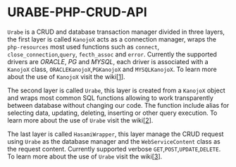 # URABE-PHP-CRUD-API

`Urabe` is a CRUD and database transaction manager divided in three layers, the first layer is called `KanojoX` acts as a connection manager, wraps the `php-resources` most used functions such as `connect`, `close_connection`,`query`, `fecth_assoc` and `error`. Currently the supported drivers are _ORACLE_, _PG_ and _MYSQL_, each driver is associated with a `KanojoX` class, `ORACLEKanojoX`,`PGKanojoX` and `MYSQLKanojoX`. To learn more about the use of `KanojoX` visit the wiki[[1](https://github.com/ANamelessWolf/urabe/wiki/KanojoX,-The-database-connector)].

The second layer is called `Urabe`, this layer is created from a `KanojoX` object and wraps most common SQL functions allowing to work transparently between database without changing our code. The function include alias for selecting data, updating, deleting, inserting or other query execution. To learn more about the use of `Urabe` visit the wiki[[2](https://github.com/ANamelessWolf/urabe/wiki/Urabe-Class,-Introduction)].

The last layer is called `HasamiWrapper`, this layer manage the CRUD request using `Urabe` as the database manager and the `WebServiceContent` class as the request content. Currently supported verbose `GET`,`POST`,`UPDATE`,`DELETE`. To learn more about the use of `Urabe` visit the wiki[[3]()].


